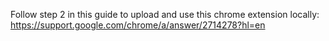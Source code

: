Follow step 2 in this guide to upload and use this chrome extension locally: https://support.google.com/chrome/a/answer/2714278?hl=en
